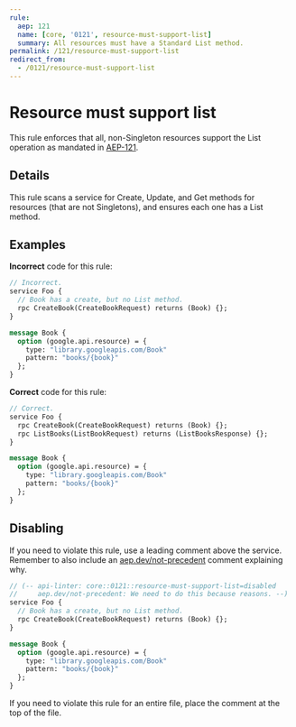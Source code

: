 ```yaml
---
rule:
  aep: 121
  name: [core, '0121', resource-must-support-list]
  summary: All resources must have a Standard List method.
permalink: /121/resource-must-support-list
redirect_from:
  - /0121/resource-must-support-list
---
```


# Resource must support list

This rule enforces that all, non-Singleton resources support the List operation
as mandated in [AEP-121][].

## Details

This rule scans a service for Create, Update, and Get methods for resources
(that are not Singletons), and ensures each one has a List method.

## Examples

**Incorrect** code for this rule:

```proto
// Incorrect.
service Foo {
  // Book has a create, but no List method.
  rpc CreateBook(CreateBookRequest) returns (Book) {};
}

message Book {
  option (google.api.resource) = {
    type: "library.googleapis.com/Book"
    pattern: "books/{book}"
  };
}
```

**Correct** code for this rule:

```proto
// Correct.
service Foo {
  rpc CreateBook(CreateBookRequest) returns (Book) {};
  rpc ListBooks(ListBookRequest) returns (ListBooksResponse) {};
}

message Book {
  option (google.api.resource) = {
    type: "library.googleapis.com/Book"
    pattern: "books/{book}"
  };
}
```

## Disabling

If you need to violate this rule, use a leading comment above the service.
Remember to also include an [aep.dev/not-precedent][] comment explaining why.

```proto
// (-- api-linter: core::0121::resource-must-support-list=disabled
//     aep.dev/not-precedent: We need to do this because reasons. --)
service Foo {
  // Book has a create, but no List method.
  rpc CreateBook(CreateBookRequest) returns (Book) {};
}

message Book {
  option (google.api.resource) = {
    type: "library.googleapis.com/Book"
    pattern: "books/{book}"
  };
}
```

If you need to violate this rule for an entire file, place the comment at the
top of the file.

[aep-121]: https://aep.dev/121
[aep.dev/not-precedent]: https://aep.dev/not-precedent